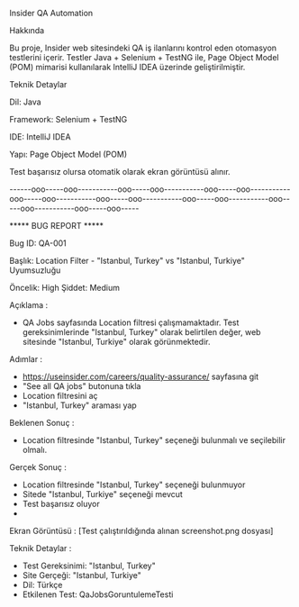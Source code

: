 Insider QA Automation

Hakkında

Bu proje, Insider web sitesindeki QA iş ilanlarını kontrol eden otomasyon testlerini içerir.
Testler Java + Selenium + TestNG ile, Page Object Model (POM) mimarisi kullanılarak IntelliJ IDEA üzerinde geliştirilmiştir.


Teknik Detaylar

Dil: Java

Framework: Selenium + TestNG

IDE: IntelliJ IDEA

Yapı: Page Object Model (POM)

Test başarısız olursa otomatik olarak ekran görüntüsü alınır.


------ooo-----ooo-----------ooo-----ooo-----------ooo-----ooo-----------ooo-----ooo-----------ooo-----ooo-----------ooo-----ooo-----------ooo-----ooo-----------ooo-----ooo-----

*****  BUG REPORT *****

Bug ID: QA-001

Başlık: Location Filter - "Istanbul, Turkey" vs "Istanbul, Turkiye" Uyumsuzluğu

Öncelik: High
Şiddet: Medium

Açıklama :
- QA Jobs sayfasında Location filtresi çalışmamaktadır. Test gereksinimlerinde "Istanbul, Turkey" olarak belirtilen değer, web sitesinde "Istanbul, Turkiye" olarak görünmektedir.
  
Adımlar :

- https://useinsider.com/careers/quality-assurance/ sayfasına git
- "See all QA jobs" butonuna tıkla
- Location filtresini aç
- "Istanbul, Turkey" araması yap
  
Beklenen Sonuç :
- Location filtresinde "Istanbul, Turkey" seçeneği bulunmalı ve seçilebilir olmalı.
  
Gerçek Sonuç :
- Location filtresinde "Istanbul, Turkey" seçeneği bulunmuyor
- Sitede "Istanbul, Turkiye" seçeneği mevcut
- Test başarısız oluyor
- 
Ekran Görüntüsü :
[Test çalıştırıldığında alınan screenshot.png dosyası]

Teknik Detaylar :

- Test Gereksinimi: "Istanbul, Turkey"
- Site Gerçeği: "Istanbul, Turkiye"
- Dil: Türkçe
- Etkilenen Test: QaJobsGoruntulemeTesti
